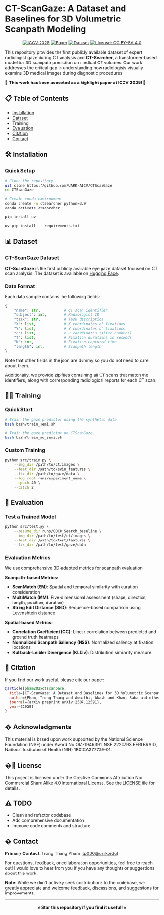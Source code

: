 # CT-ScanGaze: A Dataset and Baselines for 3D Volumetric Scanpath Modeling

<div align="center">

[![ICCV 2025](https://img.shields.io/badge/ICCV%202025-Highlight-orange.svg)](https://iccv2025.thecvf.com/)
[![Paper](https://img.shields.io/badge/arXiv-2507.12591-red.svg)](https://arxiv.org/html/2507.12591v1)
[![Dataset](https://img.shields.io/badge/🤗%20Hugging%20Face-Dataset-yellow)](https://huggingface.co/datasets/phamtrongthang/CT-ScanGaze)
[![License: CC BY-SA 4.0](https://img.shields.io/badge/License-CC%20BY--SA%204.0-yellow.svg)](https://creativecommons.org/licenses/by-sa/4.0/)

</div>

This repository provides the first publicly available dataset of expert radiologist gaze during CT analysis and **CT-Searcher**, a transformer-based model for 3D scanpath prediction on medical CT volumes. Our work addresses the critical gap in understanding how radiologists visually examine 3D medical images during diagnostic procedures.

**🎉 This work has been accepted as a highlight paper at ICCV 2025! 🎉**

## 📋 Table of Contents

- [Installation](#installation)
- [Dataset](#dataset)
- [Training](#training)
- [Evaluation](#evaluation)
- [Citation](#citation)
- [Contact](#contact)

## 🛠️ Installation

### Quick Setup

```bash
# Clone the repository
git clone https://github.com/UARK-AICV/CTScanGaze
cd CTScanGaze

# Create conda environment
conda create -n ctsearcher python=3.9
conda activate ctsearcher

pip install uv 

uv pip install -r requirements.txt
```


## 📊 Dataset

### CT-ScanGaze Dataset

**CT-ScanGaze** is the first publicly available eye gaze dataset focused on CT scan analysis. The dataset is available on [Hugging Face](https://huggingface.co/datasets/phamtrongthang/CT-ScanGaze).

### Data Format

Each data sample contains the following fields:

```python
{
    "name": str,           # CT scan identifier
    "subject": int,        # Radiologist ID
    "task": str,           # Task description
    "X": list,             # X coordinates of fixations
    "Y": list,             # Y coordinates of fixations  
    "Z": list,             # Z coordinates (slice numbers)
    "T": list,             # Fixation durations in seconds
    "K": int,              # Fixation captured time
    "length": int,         # Scanpath length
}
```
Note that other fields in the json are dummy so you do not need to care about them. 

Additionally, we provide zip files containing all CT scans that match the identifiers, along with corresponding radiological reports for each CT scan.


## 🏃‍♂️ Training

### Quick Start

```bash
# Train the gaze predictor using the synthetic data
bash bash/train_semi.sh

# Train the gaze predictor on CTScanGaze.
bash bash/train_no_semi.sh
```

### Custom Training

```bash
python src/train.py \
    --img_dir /path/to/ct/images \
    --feat_dir /path/to/swin_features \
    --fix_dir /path/to/gaze/data \
    --log_root runs/experiment_name \
    --epoch 40 \
    --batch 2
```

## 🔬 Evaluation

### Test a Trained Model

```bash
python src/test.py \
    --resume_dir runs/COCO_Search_baseline \
    --img_dir /path/to/test/ct/images \
    --feat_dir /path/to/test/features \
    --fix_dir /path/to/test/gaze/data
```

### Evaluation Metrics

We use comprehensive 3D-adapted metrics for scanpath evaluation:

**Scanpath-based Metrics:**
- **ScanMatch (SM)**: Spatial and temporal similarity with duration consideration
- **MultiMatch (MM)**: Five-dimensional assessment (shape, direction, length, position, duration)
- **String Edit Distance (SED)**: Sequence-based comparison using Levenshtein distance

**Spatial-based Metrics:**
- **Correlation Coefficient (CC)**: Linear correlation between predicted and ground truth heatmaps
- **Normalized Scanpath Saliency (NSS)**: Normalized saliency at fixation locations
- **Kullback-Leibler Divergence (KLDiv)**: Distribution similarity measure

## 📜 Citation

If you find our work useful, please cite our paper:

```bibtex
@article{pham2025ctscanpare,
  title={CT-ScanGaze: A Dataset and Baselines for 3D Volumetric Scanpath Modeling},
  author={Pham, Trong Thang and Awasthi, Akash and Khan, Saba and others},
  journal={arXiv preprint arXiv:2507.12591},
  year={2025}
}
```

## � Acknowledgments

This material is based upon work supported by the National Science Foundation (NSF) under Award No OIA-1946391, NSF 2223793 EFRI BRAID, National Institutes of Health (NIH) 1R01CA277739-01.

## �📄 License

This project is licensed under the Creative Commons Attribution Non Commercial Share Alike 4.0 International License. See the [LICENSE](LICENSE) file for details.


## ⚠️ TODO

- Clean and refactor codebase
- Add comprehensive documentation
- Improve code comments and structure

## � Contact

**Primary Contact**: Trong Thang Pham (tp030@uark.edu)

For questions, feedback, or collaboration opportunities, feel free to reach out! I would love to hear from you if you have any thoughts or suggestions about this work.

**Note**: While we don't actively seek contributions to the codebase, we greatly appreciate and welcome feedback, discussions, and suggestions for improvements.


---

<div align="center">

**⭐ Star this repository if you find it useful! ⭐**

</div>